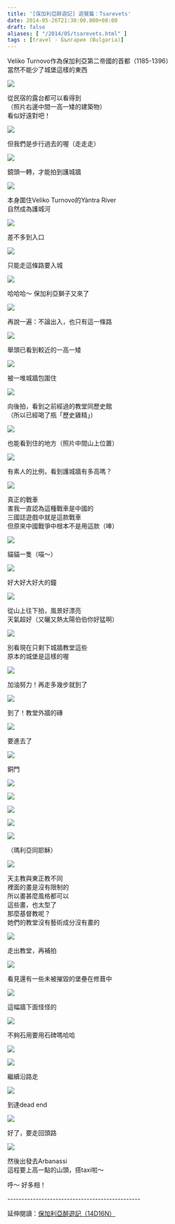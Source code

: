 ```yaml
---
title: '[保加利亞醉遊記] 遊覽篇：Tsarevets'
date: 2014-05-26T21:30:00.000+08:00
draft: false
aliases: [ "/2014/05/tsarevets.html" ]
tags : [travel - България (Bulgaria)]
---
```


Veliko Turnovo作為保加利亞第二帝國的首都（1185-1396）  
當然不能少了城堡這樣的東西  

[![](https://2.bp.blogspot.com/-cbjfnoFULsM/XDrjWQ0CQCI/AAAAAAAAFM8/LD2RWscv8YQVdNjtRAY7TcUHGceVL6zawCLcBGAs/s640/14273306264_ec5a1be8e2_z.jpg)](https://2.bp.blogspot.com/-cbjfnoFULsM/XDrjWQ0CQCI/AAAAAAAAFM8/LD2RWscv8YQVdNjtRAY7TcUHGceVL6zawCLcBGAs/s1600/14273306264_ec5a1be8e2_z.jpg)

從民宿的露台都可以看得到  
（照片右邊中間一高一矮的建築物）  
看似好遠對吧！  

[![](https://3.bp.blogspot.com/-r2xMSnDQ0vo/XDrjaW1lmAI/AAAAAAAAFNA/pN0wV2VMvdcIrNMwNZxOyIxeEiFKHeAfwCLcBGAs/s640/14087094359_f9f18ea5a8_z.jpg)](https://3.bp.blogspot.com/-r2xMSnDQ0vo/XDrjaW1lmAI/AAAAAAAAFNA/pN0wV2VMvdcIrNMwNZxOyIxeEiFKHeAfwCLcBGAs/s1600/14087094359_f9f18ea5a8_z.jpg)

但我們是步行過去的喔（走走走）  

[![](https://3.bp.blogspot.com/-qIdNS5MQITU/XDrjfWK5K0I/AAAAAAAAFNI/-chzJcXQPu0XFKloanE4eLBRqlrhanSdgCLcBGAs/s640/14087127340_3bc37782cb_z.jpg)](https://3.bp.blogspot.com/-qIdNS5MQITU/XDrjfWK5K0I/AAAAAAAAFNI/-chzJcXQPu0XFKloanE4eLBRqlrhanSdgCLcBGAs/s1600/14087127340_3bc37782cb_z.jpg)

鏡頭一轉，才能拍到護城牆  

[![](https://4.bp.blogspot.com/-5fj8cBQXrr8/XDrjjkjqKnI/AAAAAAAAFNM/DKQ4iq-lM1cK8KLJGx6F6FebxBN0rbzPACLcBGAs/s640/14270425101_6710f019db_z.jpg)](https://4.bp.blogspot.com/-5fj8cBQXrr8/XDrjjkjqKnI/AAAAAAAAFNM/DKQ4iq-lM1cK8KLJGx6F6FebxBN0rbzPACLcBGAs/s1600/14270425101_6710f019db_z.jpg)

本身圍住Veliko Turnovo的Yàntra River  
自然成為護城河  

[![](https://3.bp.blogspot.com/-ABuYiOR6xUM/XDrjn7ETzgI/AAAAAAAAFNQ/K1UrYcpdg64CdLsqbMqEeCInBUX7A7PKACLcBGAs/s640/14271677062_a344e14e5e_z.jpg)](https://3.bp.blogspot.com/-ABuYiOR6xUM/XDrjn7ETzgI/AAAAAAAAFNQ/K1UrYcpdg64CdLsqbMqEeCInBUX7A7PKACLcBGAs/s1600/14271677062_a344e14e5e_z.jpg)

差不多到入口  

[![](https://1.bp.blogspot.com/-Bd3mh4YMQYs/XDrjskA8cnI/AAAAAAAAFNY/cDSkO-mP6msR58IkX4mb2Nt4xdNe45YIQCLcBGAs/s640/14271662852_1ef8f58998_z.jpg)](https://1.bp.blogspot.com/-Bd3mh4YMQYs/XDrjskA8cnI/AAAAAAAAFNY/cDSkO-mP6msR58IkX4mb2Nt4xdNe45YIQCLcBGAs/s1600/14271662852_1ef8f58998_z.jpg)

只能走這條路要入城  

[![](https://4.bp.blogspot.com/-L022y2DLvtw/XDrjw9G4vxI/AAAAAAAAFNg/VcBS6azwsCUDRXbwxx-xojPp1uAMRsxmQCLcBGAs/s640/14087180677_ed573c5f41_z.jpg)](https://4.bp.blogspot.com/-L022y2DLvtw/XDrjw9G4vxI/AAAAAAAAFNg/VcBS6azwsCUDRXbwxx-xojPp1uAMRsxmQCLcBGAs/s1600/14087180677_ed573c5f41_z.jpg)

哈哈哈～ 保加利亞獅子又來了  

[![](https://3.bp.blogspot.com/--1GuKNvOD_w/XDrj1HTZZyI/AAAAAAAAFNo/tXaq3Mtko2gMCSLi9jFNIqu94BPwxZgegCLcBGAs/s640/14273755855_b1f7c16fcb_z.jpg)](https://3.bp.blogspot.com/--1GuKNvOD_w/XDrj1HTZZyI/AAAAAAAAFNo/tXaq3Mtko2gMCSLi9jFNIqu94BPwxZgegCLcBGAs/s1600/14273755855_b1f7c16fcb_z.jpg)

再說一遍：不論出入，也只有這一條路  

[![](https://1.bp.blogspot.com/-ZzfRACAN7Xc/XDrj5RdfmCI/AAAAAAAAFNw/QhoJI5EZ-6AfWAszKyz_7FFhRg0V9CokQCLcBGAs/s640/14087174427_a60738b48c_z.jpg)](https://1.bp.blogspot.com/-ZzfRACAN7Xc/XDrj5RdfmCI/AAAAAAAAFNw/QhoJI5EZ-6AfWAszKyz_7FFhRg0V9CokQCLcBGAs/s1600/14087174427_a60738b48c_z.jpg)

舉頭已看到較近的一高一矮  

[![](https://2.bp.blogspot.com/-ZB_VowkhRNM/XDrj9rYNRaI/AAAAAAAAFN0/1fYO9EDyUzweu7sC6s3lRR34mLEBKI9XQCLcBGAs/s640/14087102889_d91cd2fb4d_z.jpg)](https://2.bp.blogspot.com/-ZB_VowkhRNM/XDrj9rYNRaI/AAAAAAAAFN0/1fYO9EDyUzweu7sC6s3lRR34mLEBKI9XQCLcBGAs/s1600/14087102889_d91cd2fb4d_z.jpg)

被一堆城牆包圍住  

[![](https://3.bp.blogspot.com/-Jal1VW9cwnY/XDrkBwn9FCI/AAAAAAAAFN8/XFETK-qDLg01-toSkj_d97tsCw7DDGsNwCLcBGAs/s640/14273758495_dda6756cf8_z.jpg)](https://3.bp.blogspot.com/-Jal1VW9cwnY/XDrkBwn9FCI/AAAAAAAAFN8/XFETK-qDLg01-toSkj_d97tsCw7DDGsNwCLcBGAs/s1600/14273758495_dda6756cf8_z.jpg)

向後拍，看到之前經過的教堂同歷史館  
（所以已經喝了瓶「歷史雞精」）  

[![](https://3.bp.blogspot.com/-pVbLA1sAjGY/XDrkGMi7fvI/AAAAAAAAFOE/FXRJN85VgaQ4tcHPVJVoePa-uQZ0GuJbACLcBGAs/s640/14087130720_5ae446cdae_z.jpg)](https://3.bp.blogspot.com/-pVbLA1sAjGY/XDrkGMi7fvI/AAAAAAAAFOE/FXRJN85VgaQ4tcHPVJVoePa-uQZ0GuJbACLcBGAs/s1600/14087130720_5ae446cdae_z.jpg)

也能看到住的地方（照片中間山上位置）  

[![](https://4.bp.blogspot.com/-Ukp8oi_Rp4o/XDrkKUMzM_I/AAAAAAAAFOM/dM1zh__fM_Ij7JqLrpUYv9so-eHPOf1zQCLcBGAs/s640/14273304364_e64909e4f9_z.jpg)](https://4.bp.blogspot.com/-Ukp8oi_Rp4o/XDrkKUMzM_I/AAAAAAAAFOM/dM1zh__fM_Ij7JqLrpUYv9so-eHPOf1zQCLcBGAs/s1600/14273304364_e64909e4f9_z.jpg)

有素人的比例，看到護城牆有多高嗎？  

[![](https://3.bp.blogspot.com/-tSQWKuPeGPQ/XDrkO8k4yVI/AAAAAAAAFOQ/Rg5ziyEVlDMRBjV4D2Kl4ngcmDpWraeEgCLcBGAs/s640/14250626426_db446eb1da_z.jpg)](https://3.bp.blogspot.com/-tSQWKuPeGPQ/XDrkO8k4yVI/AAAAAAAAFOQ/Rg5ziyEVlDMRBjV4D2Kl4ngcmDpWraeEgCLcBGAs/s1600/14250626426_db446eb1da_z.jpg)

真正的戰車  
害我一直認為這種戰車是中國的  
三國誌遊戲中就是這款戰車  
但原來中國戰爭中根本不是用這款（唓）  

[![](https://3.bp.blogspot.com/-Tf5pduui_aQ/XDrkUAXaVeI/AAAAAAAAFOY/jkGOdwdx9HcVF2BFfN1uwjnoymaPaO0TgCLcBGAs/s640/14087134720_fea2f814ce_z.jpg)](https://3.bp.blogspot.com/-Tf5pduui_aQ/XDrkUAXaVeI/AAAAAAAAFOY/jkGOdwdx9HcVF2BFfN1uwjnoymaPaO0TgCLcBGAs/s1600/14087134720_fea2f814ce_z.jpg)

貓貓一隻（喵～）  

[![](https://1.bp.blogspot.com/-StyaKZUDbG4/XDrkZtiYERI/AAAAAAAAFOc/MSH_76p1IXwVQyt2dkSAeoK4qyhBJYnjgCLcBGAs/s640/14087098088_f0f28777f9_z.jpg)](https://1.bp.blogspot.com/-StyaKZUDbG4/XDrkZtiYERI/AAAAAAAAFOc/MSH_76p1IXwVQyt2dkSAeoK4qyhBJYnjgCLcBGAs/s1600/14087098088_f0f28777f9_z.jpg)

好大好大好大的鐘  

[![](https://1.bp.blogspot.com/-4jyM4p3anvU/XDrki8x_jWI/AAAAAAAAFOo/Y6MMyerE4G8Di3NyMzE8TsFsPs4np0rCACLcBGAs/s640/14293924823_9e2e12dc1e_z.jpg)](https://1.bp.blogspot.com/-4jyM4p3anvU/XDrki8x_jWI/AAAAAAAAFOo/Y6MMyerE4G8Di3NyMzE8TsFsPs4np0rCACLcBGAs/s1600/14293924823_9e2e12dc1e_z.jpg)

從山上往下拍，風景好漂亮  
天氣超好（又曬又熱太陽伯伯你好猛啊）  

[![](https://2.bp.blogspot.com/-JG-IgjLuCMk/XDrkn8Jxn3I/AAAAAAAAFOs/w0bj0QjOD_EbBMxEB6zgMhxSe9PLXa-jQCLcBGAs/s640/14270428201_2719a52c8e_z.jpg)](https://2.bp.blogspot.com/-JG-IgjLuCMk/XDrkn8Jxn3I/AAAAAAAAFOs/w0bj0QjOD_EbBMxEB6zgMhxSe9PLXa-jQCLcBGAs/s1600/14270428201_2719a52c8e_z.jpg)

別看現在只剩下城牆教堂這些  
原本的城堡是這樣的喔  

[![](https://2.bp.blogspot.com/-hH4sU3jLkr0/XDrkwje0fRI/AAAAAAAAFOw/gtQqY9dbfXsxbvYbD-VJhus7WcKaGjHRgCLcBGAs/s640/14273758215_23624d6216_z.jpg)](https://2.bp.blogspot.com/-hH4sU3jLkr0/XDrkwje0fRI/AAAAAAAAFOw/gtQqY9dbfXsxbvYbD-VJhus7WcKaGjHRgCLcBGAs/s1600/14273758215_23624d6216_z.jpg)

加油努力！再走多幾步就到了  

[![](https://4.bp.blogspot.com/-pXgF1cebN5k/XDrk1NYDegI/AAAAAAAAFO4/pGu4jzorhzgXfxVNU7OYWhFPpflkwiL3ACLcBGAs/s640/14087102519_b4b592fb23_z.jpg)](https://4.bp.blogspot.com/-pXgF1cebN5k/XDrk1NYDegI/AAAAAAAAFO4/pGu4jzorhzgXfxVNU7OYWhFPpflkwiL3ACLcBGAs/s1600/14087102519_b4b592fb23_z.jpg)

到了！教堂外牆的磚  

[![](https://2.bp.blogspot.com/-JD6szhBY8ik/XDrk5XLuZBI/AAAAAAAAFPA/BKzWCX0Jsh4H4Y_73Pvq-LiyfSSJxkhkwCLcBGAs/s640/14273748155_262684cf0b_z.jpg)](https://2.bp.blogspot.com/-JD6szhBY8ik/XDrk5XLuZBI/AAAAAAAAFPA/BKzWCX0Jsh4H4Y_73Pvq-LiyfSSJxkhkwCLcBGAs/s1600/14273748155_262684cf0b_z.jpg)

要進去了  

[![](https://4.bp.blogspot.com/-t8XG-7awo9M/XDrk9jP1XTI/AAAAAAAAFPE/WmLUHx_RA3glBx9gku8ve9_GGngRcOnMgCLcBGAs/s640/14087179647_d8bbb60f6f_z.jpg)](https://4.bp.blogspot.com/-t8XG-7awo9M/XDrk9jP1XTI/AAAAAAAAFPE/WmLUHx_RA3glBx9gku8ve9_GGngRcOnMgCLcBGAs/s1600/14087179647_d8bbb60f6f_z.jpg)

銅門  

[![](https://2.bp.blogspot.com/-ahn9dghzSj0/XDrlBnreEWI/AAAAAAAAFPI/15C_OHko94ECWQ2azHIUZ2WgLrfRT2W_QCLcBGAs/s640/14293925363_1abd1b714a_z.jpg)](https://2.bp.blogspot.com/-ahn9dghzSj0/XDrlBnreEWI/AAAAAAAAFPI/15C_OHko94ECWQ2azHIUZ2WgLrfRT2W_QCLcBGAs/s1600/14293925363_1abd1b714a_z.jpg)

  
  

[![](https://2.bp.blogspot.com/-NO6HiDMsxfY/XDrlF89sx-I/AAAAAAAAFPQ/Jg5UUb7M9eIFv1ZXtG_4VqmPH92sNTxWACLcBGAs/s640/14250620146_7913ed10ab_z.jpg)](https://2.bp.blogspot.com/-NO6HiDMsxfY/XDrlF89sx-I/AAAAAAAAFPQ/Jg5UUb7M9eIFv1ZXtG_4VqmPH92sNTxWACLcBGAs/s1600/14250620146_7913ed10ab_z.jpg)

  
  

[![](https://1.bp.blogspot.com/-6HTS2vRRBlc/XDrlJsgIxbI/AAAAAAAAFPY/NQmXboGth70ECJmtoj3tr1cv5qFc-AF1ACLcBGAs/s640/14250624126_1acdb92a23_z.jpg)](https://1.bp.blogspot.com/-6HTS2vRRBlc/XDrlJsgIxbI/AAAAAAAAFPY/NQmXboGth70ECJmtoj3tr1cv5qFc-AF1ACLcBGAs/s1600/14250624126_1acdb92a23_z.jpg)

  
  

[![](https://3.bp.blogspot.com/-kRfvozGB5bI/XDrlOMX5YmI/AAAAAAAAFPg/vj8cagIREa8DSWUWz4xuKsNejz73_jQ6ACLcBGAs/s640/14087136060_1dfa83f0d9_z.jpg)](https://3.bp.blogspot.com/-kRfvozGB5bI/XDrlOMX5YmI/AAAAAAAAFPg/vj8cagIREa8DSWUWz4xuKsNejz73_jQ6ACLcBGAs/s1600/14087136060_1dfa83f0d9_z.jpg)

  
  

[![](https://3.bp.blogspot.com/-7gk1Swov7GQ/XDrlSVrjSMI/AAAAAAAAFPo/Sj5tj-2RNT8gMxCtvKCxFdLugy1af0_cgCLcBGAs/s640/14273753495_07ae8a41fe_z.jpg)](https://3.bp.blogspot.com/-7gk1Swov7GQ/XDrlSVrjSMI/AAAAAAAAFPo/Sj5tj-2RNT8gMxCtvKCxFdLugy1af0_cgCLcBGAs/s1600/14273753495_07ae8a41fe_z.jpg)

（瑪利亞同耶穌）  

[![](https://4.bp.blogspot.com/-0q2WUYSiACA/XDrlWjwQTfI/AAAAAAAAFPw/HZs-OcfVeUYjdqTENDTMW4wGZ9iDeYEKACLcBGAs/s640/14271672972_7c7dbddabb_z.jpg)](https://4.bp.blogspot.com/-0q2WUYSiACA/XDrlWjwQTfI/AAAAAAAAFPw/HZs-OcfVeUYjdqTENDTMW4wGZ9iDeYEKACLcBGAs/s1600/14271672972_7c7dbddabb_z.jpg)

天主教與東正教不同  
裡面的畫是沒有限制的  
所以畫甚麼風格都可以  
這些畫，也太型了  
那麼基督教呢？  
她們的教堂沒有藝術成分沒有畫的  

[![](https://2.bp.blogspot.com/-UH4Oll36IWk/XDrlbRrAS3I/AAAAAAAAFP4/hiuTvJB3iIIIBKpSO85spqDyXq2dktnbQCLcBGAs/s640/14087418308_111bdd5e35_z.jpg)](https://2.bp.blogspot.com/-UH4Oll36IWk/XDrlbRrAS3I/AAAAAAAAFP4/hiuTvJB3iIIIBKpSO85spqDyXq2dktnbQCLcBGAs/s1600/14087418308_111bdd5e35_z.jpg)

走出教堂，再補拍  

[![](https://3.bp.blogspot.com/-gR6C7h9hjCc/XDrlfoM9AEI/AAAAAAAAFP8/CbNRiOELbPkR3OQkhonRNOo-bCMsn3gtACLcBGAs/s640/14294252453_5363aec515_z.jpg)](https://3.bp.blogspot.com/-gR6C7h9hjCc/XDrlfoM9AEI/AAAAAAAAFP8/CbNRiOELbPkR3OQkhonRNOo-bCMsn3gtACLcBGAs/s1600/14294252453_5363aec515_z.jpg)

看見還有一些未被摧毀的堡壘在修葺中  

[![](https://1.bp.blogspot.com/-gWjRacFSrM8/XDrljLlY9mI/AAAAAAAAFQE/5DlSRPc0-aYkliRxWr9LtQXMkLE6vwDOQCLcBGAs/s640/14270746921_8722d9b289_z.jpg)](https://1.bp.blogspot.com/-gWjRacFSrM8/XDrljLlY9mI/AAAAAAAAFQE/5DlSRPc0-aYkliRxWr9LtQXMkLE6vwDOQCLcBGAs/s1600/14270746921_8722d9b289_z.jpg)

這幅牆下面怪怪的  

[![](https://3.bp.blogspot.com/-Ip1hkYIS96g/XDrlnY8gDPI/AAAAAAAAFQM/ZxO_UyGV52sPQdPah0zgs4BaZyYZHSIfQCLcBGAs/s640/14271995332_082c4fa1bf_z.jpg)](https://3.bp.blogspot.com/-Ip1hkYIS96g/XDrlnY8gDPI/AAAAAAAAFQM/ZxO_UyGV52sPQdPah0zgs4BaZyYZHSIfQCLcBGAs/s1600/14271995332_082c4fa1bf_z.jpg)

不夠石用要用石碑嗎哈哈  

[![](https://2.bp.blogspot.com/-qi51SPQJsxc/XDrlrsFh0eI/AAAAAAAAFQQ/PXCwZiekR8Uv0YMGaC65nsR2J-7DvLo-ACLcBGAs/s640/14087427969_59066f07a6_z.jpg)](https://2.bp.blogspot.com/-qi51SPQJsxc/XDrlrsFh0eI/AAAAAAAAFQQ/PXCwZiekR8Uv0YMGaC65nsR2J-7DvLo-ACLcBGAs/s1600/14087427969_59066f07a6_z.jpg)

  
  

[![](https://4.bp.blogspot.com/-8X6ED6Duig8/XDrlvknYjCI/AAAAAAAAFQU/emi1xpIcnAkg7ISGFx59cmtZBpU3ea3ZQCLcBGAs/s640/14087415198_6ac0901f0e_z.jpg)](https://4.bp.blogspot.com/-8X6ED6Duig8/XDrlvknYjCI/AAAAAAAAFQU/emi1xpIcnAkg7ISGFx59cmtZBpU3ea3ZQCLcBGAs/s1600/14087415198_6ac0901f0e_z.jpg)

繼續沿路走  

[![](https://4.bp.blogspot.com/-qSwlreIs8TE/XDrl0EszkCI/AAAAAAAAFQg/V1Qtqw6PB-wWK3Cec-OMdarytnX18mi5wCLcBGAs/s640/14087412138_31aa02a68b_z.jpg)](https://4.bp.blogspot.com/-qSwlreIs8TE/XDrl0EszkCI/AAAAAAAAFQg/V1Qtqw6PB-wWK3Cec-OMdarytnX18mi5wCLcBGAs/s1600/14087412138_31aa02a68b_z.jpg)

到達dead end  

[![](https://2.bp.blogspot.com/-a0lGnsyXqQ4/XDrl4rmhV6I/AAAAAAAAFQo/LpCO9zy00HwFmZFIGK1PTH32Immv01QlgCLcBGAs/s640/14270746021_1a373fba6a_z.jpg)](https://2.bp.blogspot.com/-a0lGnsyXqQ4/XDrl4rmhV6I/AAAAAAAAFQo/LpCO9zy00HwFmZFIGK1PTH32Immv01QlgCLcBGAs/s1600/14270746021_1a373fba6a_z.jpg)

好了，要走回頭路  

[![](https://3.bp.blogspot.com/-8qVxfC_qx4g/XDrl8q_me6I/AAAAAAAAFQw/VnuPuOMfmaonwEg1foqqj1mao8OFOOnvQCLcBGAs/s640/14271992932_770713e0cc_z.jpg)](https://3.bp.blogspot.com/-8qVxfC_qx4g/XDrl8q_me6I/AAAAAAAAFQw/VnuPuOMfmaonwEg1foqqj1mao8OFOOnvQCLcBGAs/s1600/14271992932_770713e0cc_z.jpg)

然後出發去Arbanassi  
這程要上高一點的山頭，搭taxi啦～  
  
呼～ 好多相！  
  
\-----------------------------------------------  
  
延伸閱讀：[保加利亞醉遊記（14D16N）](http://www.hidie.net/2014/06/14d16n.html)